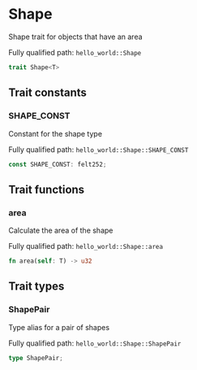 # Shape

Shape trait for objects that have an area

Fully qualified path: `hello_world::Shape`

```rust
trait Shape<T>
```

## Trait constants

### SHAPE_CONST

Constant for the shape type

Fully qualified path: `hello_world::Shape::SHAPE_CONST`

```rust
const SHAPE_CONST: felt252;
```


## Trait functions

### area

Calculate the area of the shape

Fully qualified path: `hello_world::Shape::area`

```rust
fn area(self: T) -> u32
```


## Trait types

### ShapePair

Type alias for a pair of shapes

Fully qualified path: `hello_world::Shape::ShapePair`

```rust
type ShapePair;
```


